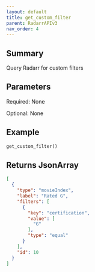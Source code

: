 ```yaml
---
layout: default
title: get_custom_filter
parent: RadarrAPIv3
nav_order: 4
---
```


## Summary

Query Radarr for custom filters

## Parameters

Required: None

Optional: None

## Example

```python
get_custom_filter()
```

## Returns JsonArray

```json
[
  {
    "type": "movieIndex",
    "label": "Rated G",
    "filters": [
      {
        "key": "certification",
        "value": [
          "G"
        ],
        "type": "equal"
      }
    ],
    "id": 10
  }
]
```
